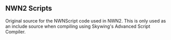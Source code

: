 ## NWN2 Scripts
Original source for the NWNScript code used in NWN2. This is only used as
an include source when compiling using Skywing's Advanced Script Compiler.
